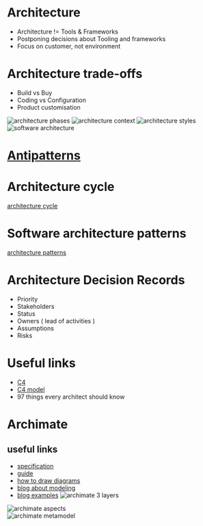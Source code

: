 # Architecture 
* Architecture != Tools & Frameworks
* Postponing decisions about Tooling and frameworks
* Focus on customer, not environment

# Architecture trade-offs
* Build vs Buy
* Coding vs Configuration
* Product customisation

![architecture phases](https://i.postimg.cc/brdDyd37/architecture-phases.png)
![architecture context](https://i.postimg.cc/3rG2VYKf/architecture-context.png)
![architecture styles](https://i.postimg.cc/5yD8PZcn/architecture-types.png)
![software architecture](https://i.postimg.cc/D0cMGPPc/software-architecture.png)

# [Antipatterns](https://sourcemaking.com/antipatterns/software-architecture-antipatterns)

# Architecture cycle
[architecture cycle](https://i.postimg.cc/VNXSFVb1/architecture-cycle.png)

# Software architecture patterns
[architecture patterns](https://i.postimg.cc/Gm8T42L4/architecture-patterns.png)

# Architecture Decision Records
* Priority
* Stakeholders
* Status
* Owners ( lead of activities )
* Assumptions
* Risks

# Useful links
* [C4](https://leanpub.com/visualising-software-architecture)
* [C4 model](https://c4model.com/)
* 97 things every architect should know

# Archimate
## useful links
* [specification](https://pubs.opengroup.org/architecture/archimate3-doc/)
* [guide](https://www.visual-paradigm.com/guide/archimate/full-archimate-viewpoints-guide/)
* [how to draw diagrams](https://www.visual-paradigm.com/support/documents/vpuserguide/4455/4409/86421_howtodrawarc.html)
* [blog about modeling](http://renewableplus.blogspot.com/2017/03/modeling-applications-technology-in.html)
* [blog examples](https://www.hosiaisluoma.fi/blog/archimate-examples/)
![archimate 3 layers](https://i.postimg.cc/904Rb3GK/archimate3-layers.png)  

![archimate aspects](https://i.postimg.cc/BbmmWbML/archimate-01.png)  
![archimate metamodel](https://i.postimg.cc/fLZCJmPS/archimate-04.png)  
